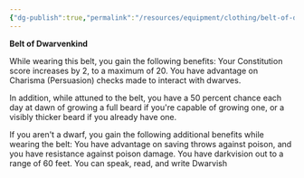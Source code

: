 ```yaml
---
{"dg-publish":true,"permalink":"/resources/equipment/clothing/belt-of-dwarvenkind/","title":"Belt of Dwarvenkind"}
---
```



**Belt of Dwarvenkind**

While wearing this belt, you gain the following benefits:
Your Constitution score increases by 2, to a maximum of 20.
You have advantage on Charisma (Persuasion) checks made to interact with dwarves.

In addition, while attuned to the belt, you have a 50 percent chance each day at dawn of growing a full beard if you're capable of growing one, or a visibly thicker beard if you already have one.

If you aren't a dwarf, you gain the following additional benefits while wearing the belt:
You have advantage on saving throws against poison, and you have resistance against poison damage.
You have darkvision out to a range of 60 feet.
You can speak, read, and write Dwarvish